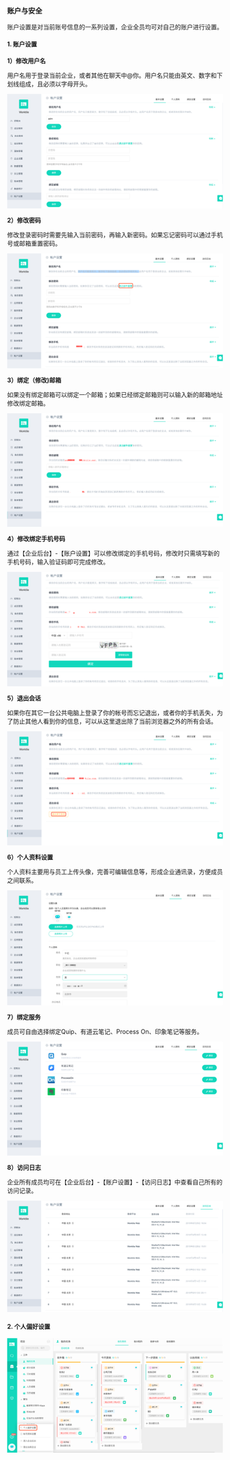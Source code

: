 ### 账户与安全

账户设置是对当前账号信息的一系列设置，企业全员均可对自己的账户进行设置。

#### 1. 账户设置

**1）修改用户名**

用户名用于登录当前企业，或者其他在聊天中@你。用户名只能由英文、数字和下划线组成，且必须以字母开头。

![](/assets/账户设置.png)

**2）修改密码**

修改登录密码时需要先输入当前密码，再输入新密码。如果忘记密码可以通过手机号或邮箱重置密码。

![](/assets/账户设置-修改密码.png)

**3）绑定（修改)邮箱**

如果没有绑定邮箱可以绑定一个邮箱；如果已经绑定邮箱则可以输入新的邮箱地址修改绑定邮箱。

![](/assets/账户设置-绑定邮箱.png)

**4）修改绑定手机号码**

通过【企业后台】-【账户设置】可以修改绑定的手机号码，修改时只需填写新的手机号码，输入验证码即可完成修改。

![](/assets/账户设置-修改手机.png)

**5）退出会话**

如果你在其它一台公共电脑上登录了你的帐号而忘记退出，或者你的手机丢失，为了防止其他人看到你的信息，可以从这里退出除了当前浏览器之外的所有会话。

![](/assets/账户设置-退出会话.png)

**6）个人资料设置**

个人资料主要用与员工上传头像，完善可编辑信息等，形成企业通讯录，方便成员之间联系。

![](/assets/账户设置-个人资料.png)

**7）绑定服务**

成员可自由选择绑定Quip、有道云笔记、Process On、印象笔记等服务。

![](/assets/账户设置-绑定设置.png)

**8）访问日志**

企业所有成员均可在【企业后台】-【账户设置】-【访问日志】中查看自己所有的访问记录。

![](/assets/账户设置-访问日志.png)

#### 2. 个人偏好设置

![](/assets/个人偏好设置.png)

